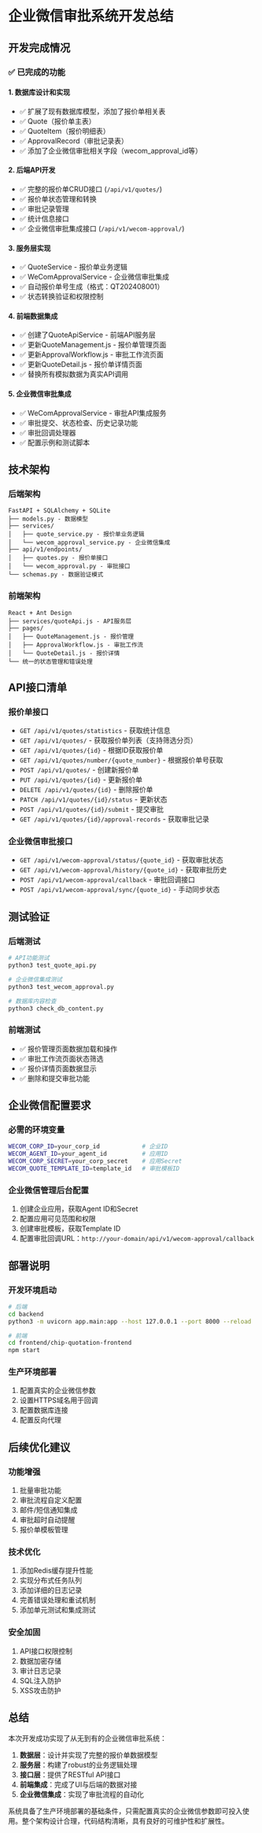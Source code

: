 # 企业微信审批系统开发总结

## 开发完成情况

### ✅ 已完成的功能

#### 1. 数据库设计和实现
- ✅ 扩展了现有数据库模型，添加了报价单相关表
- ✅ Quote（报价单主表）
- ✅ QuoteItem（报价明细表）
- ✅ ApprovalRecord（审批记录表）
- ✅ 添加了企业微信审批相关字段（wecom_approval_id等）

#### 2. 后端API开发
- ✅ 完整的报价单CRUD接口 (`/api/v1/quotes/`)
- ✅ 报价单状态管理和转换
- ✅ 审批记录管理
- ✅ 统计信息接口
- ✅ 企业微信审批集成接口 (`/api/v1/wecom-approval/`)

#### 3. 服务层实现
- ✅ QuoteService - 报价单业务逻辑
- ✅ WeComApprovalService - 企业微信审批集成
- ✅ 自动报价单号生成（格式：QT202408001）
- ✅ 状态转换验证和权限控制

#### 4. 前端数据集成
- ✅ 创建了QuoteApiService - 前端API服务层
- ✅ 更新QuoteManagement.js - 报价单管理页面
- ✅ 更新ApprovalWorkflow.js - 审批工作流页面  
- ✅ 更新QuoteDetail.js - 报价单详情页面
- ✅ 替换所有模拟数据为真实API调用

#### 5. 企业微信审批集成
- ✅ WeComApprovalService - 审批API集成服务
- ✅ 审批提交、状态检查、历史记录功能
- ✅ 审批回调处理器
- ✅ 配置示例和测试脚本

## 技术架构

### 后端架构
```
FastAPI + SQLAlchemy + SQLite
├── models.py - 数据模型
├── services/
│   ├── quote_service.py - 报价单业务逻辑
│   └── wecom_approval_service.py - 企业微信集成
├── api/v1/endpoints/
│   ├── quotes.py - 报价单接口
│   └── wecom_approval.py - 审批接口
└── schemas.py - 数据验证模式
```

### 前端架构
```
React + Ant Design
├── services/quoteApi.js - API服务层
├── pages/
│   ├── QuoteManagement.js - 报价管理
│   ├── ApprovalWorkflow.js - 审批工作流
│   └── QuoteDetail.js - 报价详情
└── 统一的状态管理和错误处理
```

## API接口清单

### 报价单接口
- `GET /api/v1/quotes/statistics` - 获取统计信息
- `GET /api/v1/quotes/` - 获取报价单列表（支持筛选分页）
- `GET /api/v1/quotes/{id}` - 根据ID获取报价单
- `GET /api/v1/quotes/number/{quote_number}` - 根据报价单号获取
- `POST /api/v1/quotes/` - 创建新报价单
- `PUT /api/v1/quotes/{id}` - 更新报价单
- `DELETE /api/v1/quotes/{id}` - 删除报价单
- `PATCH /api/v1/quotes/{id}/status` - 更新状态
- `POST /api/v1/quotes/{id}/submit` - 提交审批
- `GET /api/v1/quotes/{id}/approval-records` - 获取审批记录

### 企业微信审批接口
- `GET /api/v1/wecom-approval/status/{quote_id}` - 获取审批状态
- `GET /api/v1/wecom-approval/history/{quote_id}` - 获取审批历史
- `POST /api/v1/wecom-approval/callback` - 审批回调接口
- `POST /api/v1/wecom-approval/sync/{quote_id}` - 手动同步状态

## 测试验证

### 后端测试
```bash
# API功能测试
python3 test_quote_api.py

# 企业微信集成测试  
python3 test_wecom_approval.py

# 数据库内容检查
python3 check_db_content.py
```

### 前端测试
- ✅ 报价管理页面数据加载和操作
- ✅ 审批工作流页面状态筛选
- ✅ 报价详情页面数据显示
- ✅ 删除和提交审批功能

## 企业微信配置要求

### 必需的环境变量
```bash
WECOM_CORP_ID=your_corp_id            # 企业ID
WECOM_AGENT_ID=your_agent_id          # 应用ID  
WECOM_CORP_SECRET=your_corp_secret    # 应用Secret
WECOM_QUOTE_TEMPLATE_ID=template_id   # 审批模板ID
```

### 企业微信管理后台配置
1. 创建企业应用，获取Agent ID和Secret
2. 配置应用可见范围和权限
3. 创建审批模板，获取Template ID
4. 配置审批回调URL：`http://your-domain/api/v1/wecom-approval/callback`

## 部署说明

### 开发环境启动
```bash
# 后端
cd backend
python3 -m uvicorn app.main:app --host 127.0.0.1 --port 8000 --reload

# 前端  
cd frontend/chip-quotation-frontend
npm start
```

### 生产环境部署
1. 配置真实的企业微信参数
2. 设置HTTPS域名用于回调
3. 配置数据库连接
4. 配置反向代理

## 后续优化建议

### 功能增强
1. 批量审批功能
2. 审批流程自定义配置
3. 邮件/短信通知集成
4. 审批超时自动提醒
5. 报价单模板管理

### 技术优化
1. 添加Redis缓存提升性能
2. 实现分布式任务队列
3. 添加详细的日志记录
4. 完善错误处理和重试机制
5. 添加单元测试和集成测试

### 安全加固
1. API接口权限控制
2. 数据加密存储
3. 审计日志记录
4. SQL注入防护
5. XSS攻击防护

## 总结

本次开发成功实现了从无到有的企业微信审批系统：

1. **数据层**：设计并实现了完整的报价单数据模型
2. **服务层**：构建了robust的业务逻辑处理
3. **接口层**：提供了RESTful API接口
4. **前端集成**：完成了UI与后端的数据对接
5. **企业微信集成**：实现了审批流程的自动化

系统具备了生产环境部署的基础条件，只需配置真实的企业微信参数即可投入使用。整个架构设计合理，代码结构清晰，具有良好的可维护性和扩展性。